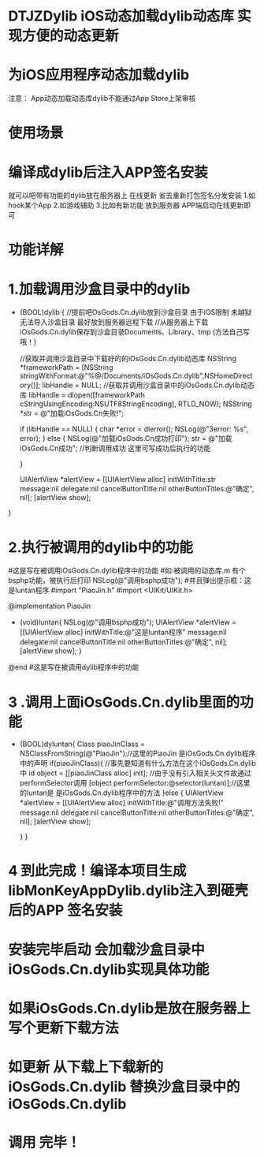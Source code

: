 # DTJZDylib  iOS动态加载dylib动态库 实现方便的动态更新
# 为iOS应用程序动态加载dylib
注意：
App动态加载动态库dylib不能通过App Store上架审核
# 使用场景
# 编译成dylib后注入APP签名安装
就可以吧带有功能的dylib放在服务器上 在线更新 省去重新打包签名分发安装
1.如hook某个App
2.如游戏辅助
3.比如有新功能 放到服务器 APP端启动在线更新即可

# 功能详解
# 1.加载调用沙盒目录中的dylib
- (BOOL)dylib
{   //提前吧OsGods.Cn.dylib放到沙盒目录 由于iOS限制 未越狱无法导入沙盒目录 最好放到服务器远程下载
    //从服务器上下载iOsGods.Cn.dylib保存到沙盒目录Documents、Library、tmp (方法自己写哦！)
    
    //获取并调用沙盒目录中下载好的的iOsGods.Cn.dylib动态库
    NSString *frameworkPath = [NSString stringWithFormat:@"%@/Documents/iOsGods.Cn.dylib",NSHomeDirectory()];
    libHandle = NULL;
    //获取并调用沙盒目录中的iOsGods.Cn.dylib动态库
    libHandle = dlopen([frameworkPath cStringUsingEncoding:NSUTF8StringEncoding], RTLD_NOW);
    NSString *str = @"加载iOsGods.Cn失败!";
    
    if (libHandle == NULL) {
        char *error = dlerror();
        NSLog(@"3error: %s", error);
    } else {
        NSLog(@"加载iOsGods.Cn成功打印");
        str = @"加载iOsGods.Cn成功";
        //判断调用成功 这里可写成功后执行的功能
       
    }
    
    UIAlertView *alertView = [[UIAlertView alloc] initWithTitle:str message:nil delegate:nil cancelButtonTitle:nil otherButtonTitles:@"确定", nil];
    [alertView show];
    
}

# 2.执行被调用的dylib中的功能
#这是写在被调用iOsGods.Cn.dylib程序中的功能
#如:被调用的动态库.m 有个bsphp功能，被执行后打印 NSLog(@"调用bsphp成功");
#并且弹出提示框：这是luntan程序
#import "PiaoJin.h"
#import <UIKit/UIKit.h>

@implementation PiaoJin

- (void)luntan{
    NSLog(@"调用bsphp成功");
    UIAlertView *alertView = [[UIAlertView alloc] initWithTitle:@"这是luntan程序" message:nil delegate:nil cancelButtonTitle:nil otherButtonTitles:@"确定", nil];
    [alertView show];
}

@end
#这是写在被调用dylib程序中的功能

# 3 .调用上面iOsGods.Cn.dylib里面的功能
- (BOOL)dyluntan{
    Class piaoJinClass = NSClassFromString(@"PiaoJin");//这里的PiaoJin 是iOsGods.Cn.dylib程序中的声明
    if(piaoJinClass){
        //事先要知道有什么方法在这个iOsGods.Cn.dylib中
        id object = [[piaoJinClass alloc] init];
        //由于没有引入相关头文件故通过performSelector调用
        [object performSelector:@selector(luntan)];//这里的luntan是 是iOsGods.Cn.dylib程序中的方法
    }else {
        UIAlertView *alertView = [[UIAlertView alloc] initWithTitle:@"调用方法失败!" message:nil delegate:nil cancelButtonTitle:nil otherButtonTitles:@"确定", nil];
        [alertView show];

    }
}

# 4 到此完成！编译本项目生成libMonKeyAppDylib.dylib注入到砸壳后的APP 签名安装
# 安装完毕启动 会加载沙盒目录中iOsGods.Cn.dylib实现具体功能
# 如果iOsGods.Cn.dylib是放在服务器上 写个更新下载方法
# 如更新 从下载上下载新的iOsGods.Cn.dylib 替换沙盒目录中的iOsGods.Cn.dylib

# 调用 完毕！

#
